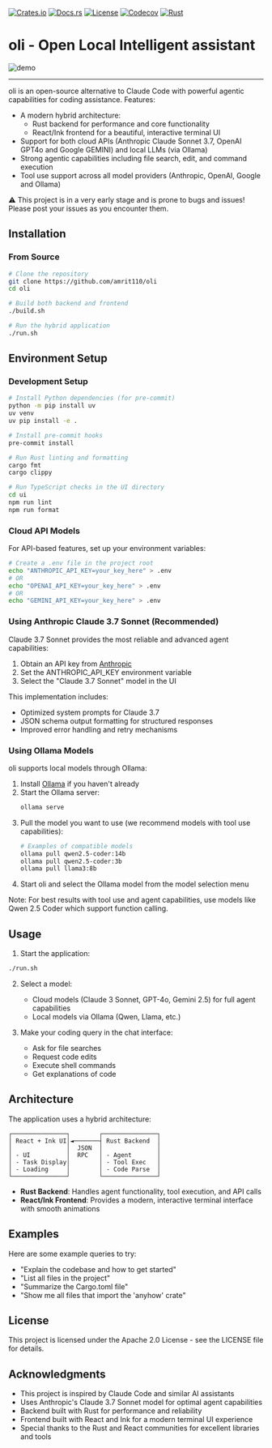 [![Crates.io](https://img.shields.io/crates/v/oli-server?style=flat-square)](https://crates.io/crates/oli-server)
[![Docs.rs](https://img.shields.io/badge/docs.rs-latest-blue?style=flat-square)](https://docs.rs/oli-server)
[![License](https://img.shields.io/badge/license-Apache_2.0-blue?style=flat-square)](https://opensource.org/license/apache-2-0)
[![Codecov](https://img.shields.io/codecov/c/github/amrit110/oli?style=flat-square)](https://codecov.io/github/amrit110/oli)
[![Rust](https://img.shields.io/badge/built%20with-Rust-orange.svg?logo=rust&style=flat-square)](https://www.rust-lang.org)

# oli - Open Local Intelligent assistant

![demo](https://github.com/user-attachments/assets/c55b7a01-6046-4893-85d3-0a7aa6a0467d)

---

oli is an open-source alternative to Claude Code with powerful agentic capabilities for coding assistance. Features:

- A modern hybrid architecture:
  - Rust backend for performance and core functionality
  - React/Ink frontend for a beautiful, interactive terminal UI
- Support for both cloud APIs (Anthropic Claude Sonnet 3.7, OpenAI GPT4o and Google GEMINI) and local LLMs (via Ollama)
- Strong agentic capabilities including file search, edit, and command execution
- Tool use support across all model providers (Anthropic, OpenAI, Google and Ollama)

⚠️ This project is in a very early stage and is prone to bugs and issues! Please post your issues as you encounter them.

## Installation

### From Source

```bash
# Clone the repository
git clone https://github.com/amrit110/oli
cd oli

# Build both backend and frontend
./build.sh

# Run the hybrid application
./run.sh
```

## Environment Setup

### Development Setup

```bash
# Install Python dependencies (for pre-commit)
python -m pip install uv
uv venv
uv pip install -e .

# Install pre-commit hooks
pre-commit install

# Run Rust linting and formatting
cargo fmt
cargo clippy

# Run TypeScript checks in the UI directory
cd ui
npm run lint
npm run format
```

### Cloud API Models

For API-based features, set up your environment variables:

```bash
# Create a .env file in the project root
echo "ANTHROPIC_API_KEY=your_key_here" > .env
# OR
echo "OPENAI_API_KEY=your_key_here" > .env
# OR
echo "GEMINI_API_KEY=your_key_here" > .env
```

### Using Anthropic Claude 3.7 Sonnet (Recommended)

Claude 3.7 Sonnet provides the most reliable and advanced agent capabilities:

1. Obtain an API key from [Anthropic](https://www.anthropic.com/)
2. Set the ANTHROPIC_API_KEY environment variable
3. Select the "Claude 3.7 Sonnet" model in the UI

This implementation includes:
- Optimized system prompts for Claude 3.7
- JSON schema output formatting for structured responses
- Improved error handling and retry mechanisms

### Using Ollama Models

oli supports local models through Ollama:

1. Install [Ollama](https://ollama.com/) if you haven't already
2. Start the Ollama server:
   ```bash
   ollama serve
   ```
3. Pull the model you want to use (we recommend models with tool use capabilities):
   ```bash
   # Examples of compatible models
   ollama pull qwen2.5-coder:14b
   ollama pull qwen2.5-coder:3b
   ollama pull llama3:8b
   ```
4. Start oli and select the Ollama model from the model selection menu

Note: For best results with tool use and agent capabilities, use models like Qwen 2.5 Coder which support function calling.

## Usage

1. Start the application:
```bash
./run.sh
```

2. Select a model:
   - Cloud models (Claude 3 Sonnet, GPT-4o, Gemini 2.5) for full agent capabilities
   - Local models via Ollama (Qwen, Llama, etc.)

3. Make your coding query in the chat interface:
   - Ask for file searches
   - Request code edits
   - Execute shell commands
   - Get explanations of code

## Architecture

The application uses a hybrid architecture:

```
┌───────────────┐        ┌───────────────┐
│ React + Ink UI│◄───────┤ Rust Backend  │
│               │  JSON  │               │
│ - UI          │  RPC   │ - Agent       │
│ - Task Display│        │ - Tool Exec   │
│ - Loading     │        │ - Code Parse  │
└───────────────┘        └───────────────┘
```

- **Rust Backend**: Handles agent functionality, tool execution, and API calls
- **React/Ink Frontend**: Provides a modern, interactive terminal interface with smooth animations

## Examples

Here are some example queries to try:

- "Explain the codebase and how to get started"
- "List all files in the project"
- "Summarize the Cargo.toml file"
- "Show me all files that import the 'anyhow' crate"

## License

This project is licensed under the Apache 2.0 License - see the LICENSE file for details.

## Acknowledgments

- This project is inspired by Claude Code and similar AI assistants
- Uses Anthropic's Claude 3.7 Sonnet model for optimal agent capabilities
- Backend built with Rust for performance and reliability
- Frontend built with React and Ink for a modern terminal UI experience
- Special thanks to the Rust and React communities for excellent libraries and tools
